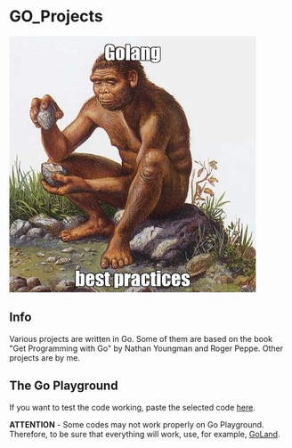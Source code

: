 # GO_Projects

![True](https://github.com/AvirFrog/GO_Projects/blob/main/img/golang.png)


## Info

Various projects are written in Go. Some of them are based on the book "Get Programming with Go" by Nathan Youngman and Roger Peppe. Other projects are by me. 

## The Go Playground

If you want to test the code working, paste the selected code [here](https://play.golang.com/).

**ATTENTION** - Some codes may not work properly on Go Playground. Therefore, to be sure that everything will work, use, for example, [GoLand](https://www.jetbrains.com/go/).
